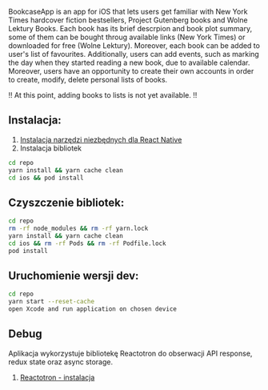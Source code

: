 BookcaseApp is an app for iOS that lets users get familiar with New York Times hardcover fiction bestsellers, Project Gutenberg books and Wolne Lektury Books. Each book has its brief descrpion and book plot summary, some of them can be bought throug available links (New York Times) or downloaded for free (Wolne Lektury). Moreover, each book can be added to user's list of favourites. Additionally, users can add events, such as marking the day when they started reading a new book, due to available calendar. Moreover, users have an opportunity to create their own accounts in order to create, modify, delete personal lists of books.

!! At this point, adding books to lists is not yet available. !!

## Instalacja:

1. [Instalacja narzędzi niezbędnych dla React Native](https://reactnative.dev/docs/set-up-your-environment)
2. Instalacja bibliotek

```bash
cd repo
yarn install && yarn cache clean
cd ios && pod install
```

## Czyszczenie bibliotek:

```bash
cd repo
rm -rf node_modules && rm -rf yarn.lock
yarn install && yarn cache clean
cd ios && rm -rf Pods && rm -rf Podfile.lock
pod install

```

## Uruchomienie wersji dev:

```bash
cd repo
yarn start --reset-cache
open Xcode and run application on chosen device
```

## Debug

Aplikacja wykorzystuje bibliotekę Reactotron do obserwacji API response, redux state oraz async storage.

1. [Reactotron - instalacja](https://docs.infinite.red/reactotron/)
